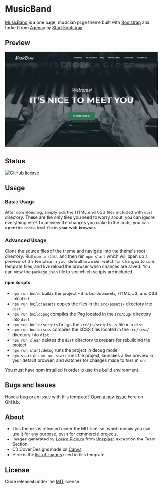 # MusicBand

[MusicBand](https://github.com/rolodoom/musicband) is a one page, musician page theme built with [Bootstrap](https://getbootstrap.com/) and forked from [Agency](https://startbootstrap.com/theme/agency) by [Start Bootstrap](https://startbootstrap.com/).

## Preview

![MusicBand Preview](src/screenshots/screenshot.jpg)

## Status

[![GitHub license](https://img.shields.io/badge/license-MIT-blue.svg)](https://raw.githubusercontent.com/rolodoom/musicband/master/LICENSE)

## Usage

### Basic Usage

After downloading, simply edit the HTML and CSS files included with `dist` directory. These are the only files you need to worry about, you can ignore everything else! To preview the changes you make to the code, you can open the `index.html` file in your web browser.

### Advanced Usage

Clone the source files of the theme and navigate into the theme's root directory. Run `npm install` and then run `npm start` which will open up a preview of the template in your default browser, watch for changes to core template files, and live reload the browser when changes are saved. You can view the `package.json` file to see which scripts are included.

#### npm Scripts

-   `npm run build` builds the project - this builds assets, HTML, JS, and CSS into `dist`
-   `npm run build:assets` copies the files in the `src/assets/` directory into `dist`
-   `npm run build:pug` compiles the Pug located in the `src/pug/` directory into `dist`
-   `npm run build:scripts` brings the `src/js/scripts.js` file into `dist`
-   `npm run build:scss` compiles the SCSS files located in the `src/scss/` directory into `dist`
-   `npm run clean` deletes the `dist` directory to prepare for rebuilding the project
-   `npm run start:debug` runs the project in debug mode
-   `npm start` or `npm run start` runs the project, launches a live preview in your default browser, and watches for changes made to files in `src`

You must have npm installed in order to use this build environment.

## Bugs and Issues

Have a bug or an issue with this template? [Open a new issue](https://github.com/rolodoom/musicband/issues) here on GitHub.

## About

-   This themes is released under the MIT license, which means you can use it for any purpose, even for commercial projects.
-   Images generated by [Lorem Picsum](https://picsum.photos/) from [Unsplash](https://unsplash.com/) except on the Team Section.
-   CD Cover Designs made on [Canva](https://canva.com).
-   Here is the [list of images](src/IMAGES.md) used in this template.

## License

Code released under the [MIT](https://github.com/rolodoom/musicband/blob/master/LICENSE) license.

